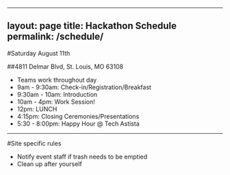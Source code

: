 ---
layout: page
title: Hackathon Schedule
permalink: /schedule/
-----
  
#Saturday August 11th  
  
##4811 Delmar Blvd, St. Louis, MO 63108 
  
  * Teams work throughout day  
  * 9am - 9:30am: Check-in/Registration/Breakfast  
  * 9:30am - 10am: Introduction  
  * 10am - 4pm: Work Session!  
  * 12pm: LUNCH  
  * 4:15pm: Closing Ceremonies/Presentations
  * 5:30 - 8:00pm: Happy Hour @ Tech Astista
  
-----  


  
#Site specific rules  
  * Notify event staff if trash needs to be emptied    
  * Clean up after yourself  
